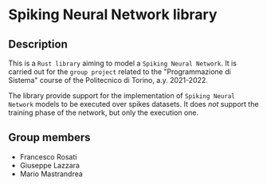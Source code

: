 # Spiking Neural Network library

## Description
This is a `Rust library` aiming to model a `Spiking Neural Network`. It is carried out for the `group project` related to the "Programmazione di Sistema" course of the Politecnico di Torino, a.y. 2021-2022.

The library provide support for the implementation of `Spiking Neural Network` models to be executed over spikes datasets.
It does *not* support the training phase of the network, but only the execution one.

## Group members
- Francesco Rosati
- Giuseppe Lazzara
- Mario Mastrandrea

  
